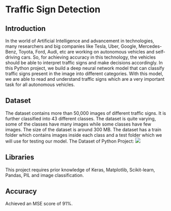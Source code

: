 # Traffic Sign Detection

## Introduction
In the world of Artificial Intelligence and advancement in technologies, many researchers and big companies like Tesla, Uber, Google, Mercedes-Benz, Toyota, Ford, Audi, etc are working on autonomous vehicles and self-driving cars. So, for achieving accuracy in this technology, the vehicles should be able to interpret traffic signs and make decisions accordingly.
In this Python project, we build a deep neural network model that can classify traffic signs present in the image into different categories. With this model, we are able to read and understand traffic signs which are a very important task for all autonomous vehicles.

## Dataset
The dataset contains more than 50,000 images of different traffic signs. It is further classified into 43 different classes. The dataset is quite varying, some of the classes have many images while some classes have few images. The size of the dataset is around 300 MB. The dataset has a train folder which contains images inside each class and a test folder which we will use for testing our model.
The Dataset of Python Project:
![](https://www.kaggle.com/meowmeowmeowmeowmeow/gtsrb-german-traffic-sign)

## Libraries
This project requires prior knowledge of Keras, Matplotlib, Scikit-learn, Pandas, PIL and image classification.

## Accuracy
Achieved an MSE score of 91%.
